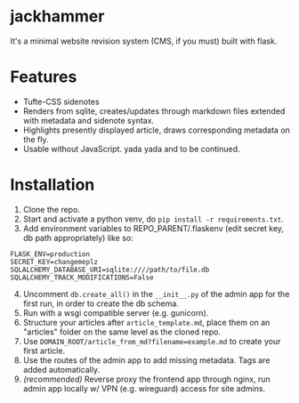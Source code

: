 # jackhammer
It's a minimal website revision system (CMS, if you must) built with flask.

# Features
- Tufte-CSS sidenotes
- Renders from sqlite, creates/updates through markdown files extended with metadata and sidenote syntax.
- Highlights presently displayed article, draws corresponding metadata on the fly.
- Usable without JavaScript.
yada yada and to be continued.

# Installation
1. Clone the repo.
2. Start and activate a python venv, do `pip install -r requirements.txt`.
3. Add environment variables to REPO_PARENT/.flaskenv (edit secret key, db path appropriately) like so:
  ```
  FLASK_ENV=production
  SECRET_KEY=changemeplz
  SQLALCHEMY_DATABASE_URI=sqlite:////path/to/file.db
  SQLALCHEMY_TRACK_MODIFICATIONS=False
  ```
4. Uncomment `db.create_all()` in the `__init__.py` of the admin app for the first run, in order to create the db schema.
5. Run with a wsgi compatible server (e.g. gunicorn).
6. Structure your articles after `article_template.md`, place them on an "articles" folder on the same level as the cloned repo.
7. Use `DOMAIN_ROOT/article_from_md?filename=example.md` to create your first article.
8. Use the routes of the admin app to add missing metadata. Tags are added automatically.
9. *(recommended)* Reverse proxy the frontend app through nginx, run admin app locally w/ VPN (e.g. wireguard) access for site admins.
